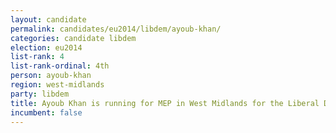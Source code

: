 ```yaml
---
layout: candidate
permalink: candidates/eu2014/libdem/ayoub-khan/
categories: candidate libdem
election: eu2014
list-rank: 4
list-rank-ordinal: 4th
person: ayoub-khan
region: west-midlands
party: libdem
title: Ayoub Khan is running for MEP in West Midlands for the Liberal Democrats
incumbent: false
---
```

